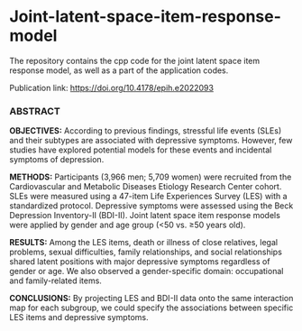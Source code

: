 # Joint-latent-space-item-response-model

The repository contains the cpp code for the joint latent space item response model, as well as a part of the application codes.

Publication link: https://doi.org/10.4178/epih.e2022093

### ABSTRACT
**OBJECTIVES:** According to previous findings, stressful life events (SLEs) and their subtypes are associated with depressive symptoms. However, few studies have explored potential models for these events and incidental symptoms of depression.

**METHODS:** Participants (3,966 men; 5,709 women) were recruited from the Cardiovascular and Metabolic Diseases Etiology Research Center cohort. SLEs were measured using a 47-item Life Experiences Survey (LES) with a standardized protocol. Depressive symptoms were assessed using the Beck Depression Inventory-II (BDI-II). Joint latent space item response models were applied by gender and age group (<50 vs. ≥50 years old).

**RESULTS:** Among the LES items, death or illness of close relatives, legal problems, sexual difficulties, family relationships, and social relationships shared latent positions with major depressive symptoms regardless of gender or age. We also observed a gender-specific domain: occupational and family-related items.

**CONCLUSIONS:** By projecting LES and BDI-II data onto the same interaction map for each subgroup, we could specify the associations between specific LES items and depressive symptoms.
